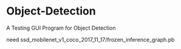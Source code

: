 # Object-Detection
A Testing GUI Program for Object Detection

need ssd_mobilenet_v1_coco_2017_11_17/frozen_inference_graph.pb


